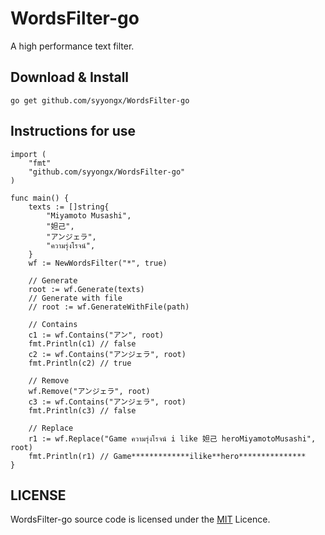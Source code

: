 # WordsFilter-go
A high performance text filter.

## Download & Install
```shell
go get github.com/syyongx/WordsFilter-go
```

## Instructions for use
```
import (
    "fmt"
    "github.com/syyongx/WordsFilter-go"
)

func main() {
    texts := []string{
        "Miyamoto Musashi",
        "妲己",
        "アンジェラ",
        "ความรุ่งโรจน์",
    }
    wf := NewWordsFilter("*", true)

    // Generate
    root := wf.Generate(texts)
    // Generate with file
    // root := wf.GenerateWithFile(path)

    // Contains
    c1 := wf.Contains("アン", root)
    fmt.Println(c1) // false
    c2 := wf.Contains("アンジェラ", root)
    fmt.Println(c2) // true

    // Remove
    wf.Remove("アンジェラ", root)
    c3 := wf.Contains("アンジェラ", root)
    fmt.Println(c3) // false

    // Replace
    r1 := wf.Replace("Game ความรุ่งโรจน์ i like 妲己 heroMiyamotoMusashi", root)
    fmt.Println(r1) // Game*************ilike**hero***************
}
```

## LICENSE
WordsFilter-go source code is licensed under the [MIT](https://github.com/syyongx/WordsFilter-go/blob/master/LICENSE) Licence.